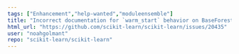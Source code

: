 ```yaml
---
tags: ["Enhancement","help-wanted","moduleensemble"]
title: "Incorrect documentation for `warm_start` behavior on BaseForest-derived classes"
html_url: "https://github.com/scikit-learn/scikit-learn/issues/20435"
user: "noahgolmant"
repo: "scikit-learn/scikit-learn"
---
```


